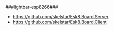 ###lightbar-esp8266###
- https://github.com/skelstar/Esk8.Board.Server
- https://github.com/skelstar/Esk8.Board.Client
